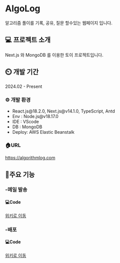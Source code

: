 # AlgoLog
알고리즘 풀이를 기록, 공유, 질문 할수있는 웹페이지 입니다.

## 💻 프로젝트 소개
Next.js 와 MongoDB 를 이용한 토이 프로젝트입니다.

## ⏲️ 개발 기간
2024.02 - Present

### ⚙️ 개발 환경
<ul>
  <li>React.js@18.2.0, Next.js@v14.1.0, TypeScript, Antd</li>
  <li>Env : Node.js@v18.17.0</li>
  <li>IDE : VScode</li>
  <li>DB : MongoDB </li>
  <li>Deploy: AWS Elastic Beanstalk</li>
</ul>

### 🏠URL
<a href="https://algorithmlog.com">https://algorithmlog.com</a>

## 📌주요 기능
### -메일 발송
#### 💻Code
<a href="https://github.com/MinjoonHK/vxt/wiki/vxtKorea-%EC%A3%BC%EC%9A%94%EA%B8%B0%EB%8A%A5-%E2%80%90-%EB%A9%94%EC%9D%BC%EB%B0%9C%EC%86%A1">위키로 이동</a>

### -배포
#### 💻Code
<a href="https://github.com/MinjoonHK/vxt/wiki/vxtKorea-%EC%A3%BC%EC%9A%94%EA%B8%B0%EB%8A%A5-%E2%80%90-EC2-%EB%B0%B0%ED%8F%AC">위키로 이동</a>

